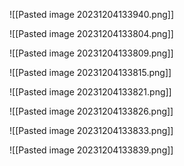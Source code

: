 

![[Pasted image 20231204133940.png]]

![[Pasted image 20231204133804.png]]

![[Pasted image 20231204133809.png]]

![[Pasted image 20231204133815.png]]

![[Pasted image 20231204133821.png]]

![[Pasted image 20231204133826.png]]

![[Pasted image 20231204133833.png]]

![[Pasted image 20231204133839.png]]